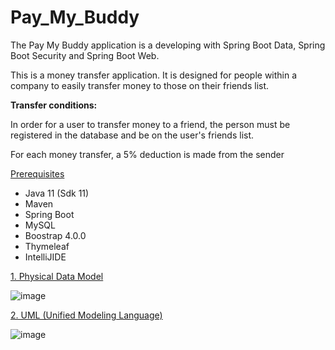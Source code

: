 # Pay_My_Buddy

The Pay My Buddy application is a developing with Spring Boot Data, Spring Boot Security and Spring Boot Web.  

This is a money transfer application. It is designed for people within a company to easily transfer money to those on their friends list.

**Transfer conditions:**

In order for a user to transfer money to a friend, the person must be registered in the database and be on the user's friends list.

For each money transfer, a 5% deduction is made from the sender

[Prerequisites]()
* Java 11 (Sdk 11)
* Maven
* Spring Boot
* MySQL
* Boostrap 4.0.0
* Thymeleaf
* IntelliJIDE  


[1. Physical Data Model]()

![image](https://user-images.githubusercontent.com/63064965/221849612-8ea66d14-d090-4870-8a39-7fdf5a0ffc8c.png)

[2. UML (Unified Modeling Language)
]()

![image](https://user-images.githubusercontent.com/63064965/221849806-232902bc-fa4b-4a9b-96a2-727f2c4506a1.png)
